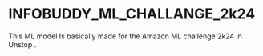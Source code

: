 # INFOBUDDY_ML_CHALLANGE_2k24
This ML model Is basically made for the Amazon ML challenge  2k24 in Unstop .
